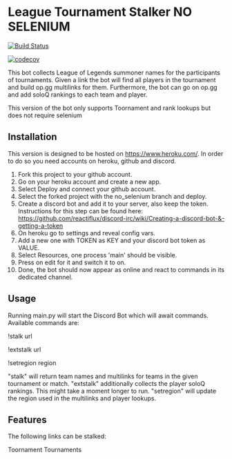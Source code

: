 # League Tournament Stalker NO SELENIUM

[![Build Status](https://travis-ci.com/Twalord/League_Tournament_Stalker.svg?branch=master)](https://travis-ci.com/Twalord/League_Tournament_Stalker)

[![codecov](https://codecov.io/gh/Twalord/League_Tournament_Stalker/branch/master/graph/badge.svg)](https://codecov.io/gh/Twalord/League_Tournament_Stalker)

This bot collects League of Legends summoner names for the participants of tournaments.
Given a link the bot will find all players in the tournament and build op.gg multilinks for them.
Furthermore, the bot can go on op.gg and add soloQ rankings to each team and player.

This version of the bot only supports Toornament and rank lookups but does not require selenium

## Installation

This version is designed to be hosted on https://www.heroku.com/.
In order to do so you need accounts on heroku, github and discord.

1. Fork this project to your github account.
2. Go on your heroku account and create a new app.
3. Select Deploy and connect your github account.
4. Select the forked project with the no_selenium branch and deploy.
5. Create a discord bot and add it to your server, also keep the token. 
    Instructions for this step can be found here: https://github.com/reactiflux/discord-irc/wiki/Creating-a-discord-bot-&-getting-a-token
6. On heroku go to settings and reveal config vars.
7. Add a new one with TOKEN as KEY and your discord bot token as VALUE.
8. Select Resources, one process 'main' should be visible.
9. Press on edit for it and switch it to on.
10. Done, the bot should now appear as online and react to commands in its dedicated channel.

## Usage

Running main.py will start the Discord Bot which will await commands.
Available commands are:

!stalk url

!extstalk url

!setregion region

"stalk" will return team names and multilinks for teams in the given tournament or match.
"extstalk" additionally collects the player soloQ rankings. This might take a moment longer to run.
"setregion" will update the region used in the multilinks and player lookups.

## Features

The following links can be stalked:

Toornament Tournaments

